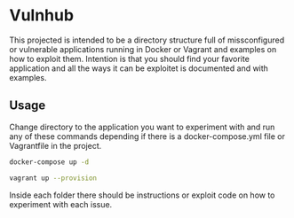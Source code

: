 # Vulnhub

This projected is intended to be a directory structure full of missconfigured or vulnerable applications running in Docker or Vagrant and examples
on how to exploit them. Intention is that you should find your favorite application and all the ways it can be exploitet is documented and with examples.

## Usage

Change directory to the application you want to experiment with and run any of these commands
depending if there is a docker-compose.yml file or Vagrantfile in the project.

```sh
docker-compose up -d
```

```sh
vagrant up --provision
```

Inside each folder there should be instructions or exploit code on how to experiment with each issue.

